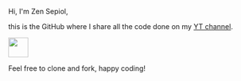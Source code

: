 Hi, I'm Zen Sepiol, 

this is the GitHub where I share all the code done on my [YT channel](https://www.youtube.com/c/ZenSepiol). 

<a href="https://www.buymeacoffee.com/zensepiol"><img src="https://www.buymeacoffee.com/assets/img/custom_images/yellow_img.png" height="40px"></a>

Feel free to clone and fork, happy coding!
